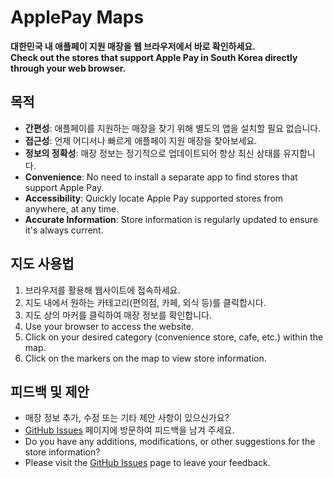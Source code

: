 # ApplePay Maps
**대한민국 내 애플페이 지원 매장을 웹 브라우저에서 바로 확인하세요.**<br/>
**Check out the stores that support Apple Pay in South Korea directly through your web browser.**

## 목적
- **간편성**: 애플페이를 지원하는 매장을 찾기 위해 별도의 앱을 설치할 필요 없습니다. 
- **접근성**: 언제 어디서나 빠르게 애플페이 지원 매장을 찾아보세요. 
- **정보의 정확성**: 매장 정보는 정기적으로 업데이트되어 항상 최신 상태를 유지합니다.<br/>
- **Convenience**: No need to install a separate app to find stores that support Apple Pay.
- **Accessibility**: Quickly locate Apple Pay supported stores from anywhere, at any time.
- **Accurate Information**: Store information is regularly updated to ensure it's always current.
  
## 지도 사용법
1. 브라우저를 활용해 웹사이트에 접속하세요.
2. 지도 내에서 원하는 카테고리(편의점, 카페, 외식 등)를 클릭합시다.
3. 지도 상의 마커를 클릭하여 매장 정보를 확인합니다.<br/>
1. Use your browser to access the website.
2. Click on your desired category (convenience store, cafe, etc.) within the map.
3. Click on the markers on the map to view store information.

## 피드백 및 제안
- 매장 정보 추가, 수정 또는 기타 제안 사항이 있으신가요?
- [GitHub Issues](https://github.com/diligencefrozen/applepay-southkorea-map/issues) 페이지에 방문하여 피드백을 남겨 주세요.<br/>
- Do you have any additions, modifications, or other suggestions for the store information?
- Please visit the [GitHub Issues](https://github.com/diligencefrozen/applepay-southkorea-map/issues) page to leave your feedback.
